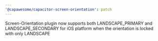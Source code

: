 ```yaml
---
'@capawesome/capacitor-screen-orientation': patch
---
```


Screen-Orientation plugin now supports both LANDSCAPE_PRIMARY and LANDSCAPE_SECONDARY for iOS platform when the orientation is locked with only LANDSCAPE
